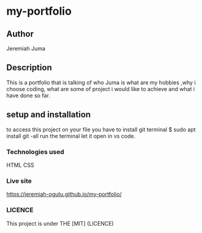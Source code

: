 # my-portfolio
## Author
Jeremiah Juma
## Description
This is a portfolio that is talking of who Juma is what are my hobbies ,why i choose coding, what are some of project i would like to achieve and what i have done so far.
## setup and installation
to access this project on your file you have to 
install git
terminal $ sudo apt install git -all
run the terminal
let it open in vs code.
### Technologies used
HTML
CSS
### Live site
https://jeremiah-ogutu.github.io/my-portfolio/
### LICENCE
This project is under THE [MIT] (LICENCE)